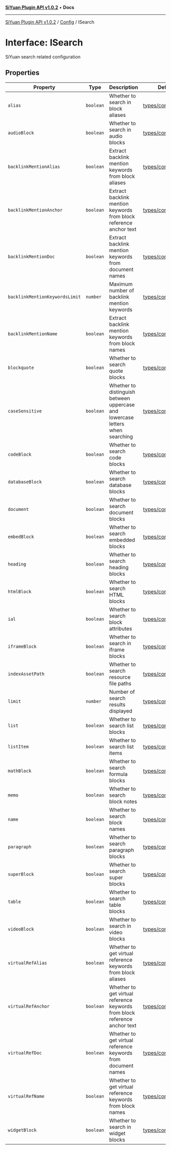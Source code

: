 [**SiYuan Plugin API v1.0.2**](../../../README.md) • **Docs**

---

[SiYuan Plugin API v1.0.2](../../../README.md) / [Config](../README.md) / ISearch

# Interface: ISearch

SiYuan search related configuration

## Properties

| Property                       | Type      | Description                                                                   | Defined in                                                                                       |
| ------------------------------ | --------- | ----------------------------------------------------------------------------- | ------------------------------------------------------------------------------------------------ |
| `alias`                        | `boolean` | Whether to search in block aliases                                            | [types/config.d.ts:1048](https://github.com/siyuan-note/petal/tree/main/types/config.d.ts#L1048) |
| `audioBlock`                   | `boolean` | Whether to search in audio blocks                                             | [types/config.d.ts:1052](https://github.com/siyuan-note/petal/tree/main/types/config.d.ts#L1052) |
| `backlinkMentionAlias`         | `boolean` | Extract backlink mention keywords from block aliases                          | [types/config.d.ts:1056](https://github.com/siyuan-note/petal/tree/main/types/config.d.ts#L1056) |
| `backlinkMentionAnchor`        | `boolean` | Extract backlink mention keywords from block reference anchor text            | [types/config.d.ts:1060](https://github.com/siyuan-note/petal/tree/main/types/config.d.ts#L1060) |
| `backlinkMentionDoc`           | `boolean` | Extract backlink mention keywords from document names                         | [types/config.d.ts:1064](https://github.com/siyuan-note/petal/tree/main/types/config.d.ts#L1064) |
| `backlinkMentionKeywordsLimit` | `number`  | Maximum number of backlink mention keywords                                   | [types/config.d.ts:1068](https://github.com/siyuan-note/petal/tree/main/types/config.d.ts#L1068) |
| `backlinkMentionName`          | `boolean` | Extract backlink mention keywords from block names                            | [types/config.d.ts:1072](https://github.com/siyuan-note/petal/tree/main/types/config.d.ts#L1072) |
| `blockquote`                   | `boolean` | Whether to search quote blocks                                                | [types/config.d.ts:1076](https://github.com/siyuan-note/petal/tree/main/types/config.d.ts#L1076) |
| `caseSensitive`                | `boolean` | Whether to distinguish between uppercase and lowercase letters when searching | [types/config.d.ts:1080](https://github.com/siyuan-note/petal/tree/main/types/config.d.ts#L1080) |
| `codeBlock`                    | `boolean` | Whether to search code blocks                                                 | [types/config.d.ts:1084](https://github.com/siyuan-note/petal/tree/main/types/config.d.ts#L1084) |
| `databaseBlock`                | `boolean` | Whether to search database blocks                                             | [types/config.d.ts:1088](https://github.com/siyuan-note/petal/tree/main/types/config.d.ts#L1088) |
| `document`                     | `boolean` | Whether to search document blocks                                             | [types/config.d.ts:1092](https://github.com/siyuan-note/petal/tree/main/types/config.d.ts#L1092) |
| `embedBlock`                   | `boolean` | Whether to search embedded blocks                                             | [types/config.d.ts:1096](https://github.com/siyuan-note/petal/tree/main/types/config.d.ts#L1096) |
| `heading`                      | `boolean` | Whether to search heading blocks                                              | [types/config.d.ts:1100](https://github.com/siyuan-note/petal/tree/main/types/config.d.ts#L1100) |
| `htmlBlock`                    | `boolean` | Whether to search HTML blocks                                                 | [types/config.d.ts:1104](https://github.com/siyuan-note/petal/tree/main/types/config.d.ts#L1104) |
| `ial`                          | `boolean` | Whether to search block attributes                                            | [types/config.d.ts:1108](https://github.com/siyuan-note/petal/tree/main/types/config.d.ts#L1108) |
| `iframeBlock`                  | `boolean` | Whether to search in iframe blocks                                            | [types/config.d.ts:1112](https://github.com/siyuan-note/petal/tree/main/types/config.d.ts#L1112) |
| `indexAssetPath`               | `boolean` | Whether to search resource file paths                                         | [types/config.d.ts:1116](https://github.com/siyuan-note/petal/tree/main/types/config.d.ts#L1116) |
| `limit`                        | `number`  | Number of search results displayed                                            | [types/config.d.ts:1120](https://github.com/siyuan-note/petal/tree/main/types/config.d.ts#L1120) |
| `list`                         | `boolean` | Whether to search list blocks                                                 | [types/config.d.ts:1124](https://github.com/siyuan-note/petal/tree/main/types/config.d.ts#L1124) |
| `listItem`                     | `boolean` | Whether to search list items                                                  | [types/config.d.ts:1128](https://github.com/siyuan-note/petal/tree/main/types/config.d.ts#L1128) |
| `mathBlock`                    | `boolean` | Whether to search formula blocks                                              | [types/config.d.ts:1132](https://github.com/siyuan-note/petal/tree/main/types/config.d.ts#L1132) |
| `memo`                         | `boolean` | Whether to search block notes                                                 | [types/config.d.ts:1136](https://github.com/siyuan-note/petal/tree/main/types/config.d.ts#L1136) |
| `name`                         | `boolean` | Whether to search block names                                                 | [types/config.d.ts:1140](https://github.com/siyuan-note/petal/tree/main/types/config.d.ts#L1140) |
| `paragraph`                    | `boolean` | Whether to search paragraph blocks                                            | [types/config.d.ts:1144](https://github.com/siyuan-note/petal/tree/main/types/config.d.ts#L1144) |
| `superBlock`                   | `boolean` | Whether to search super blocks                                                | [types/config.d.ts:1148](https://github.com/siyuan-note/petal/tree/main/types/config.d.ts#L1148) |
| `table`                        | `boolean` | Whether to search table blocks                                                | [types/config.d.ts:1152](https://github.com/siyuan-note/petal/tree/main/types/config.d.ts#L1152) |
| `videoBlock`                   | `boolean` | Whether to search in video blocks                                             | [types/config.d.ts:1156](https://github.com/siyuan-note/petal/tree/main/types/config.d.ts#L1156) |
| `virtualRefAlias`              | `boolean` | Whether to get virtual reference keywords from block aliases                  | [types/config.d.ts:1160](https://github.com/siyuan-note/petal/tree/main/types/config.d.ts#L1160) |
| `virtualRefAnchor`             | `boolean` | Whether to get virtual reference keywords from block reference anchor text    | [types/config.d.ts:1164](https://github.com/siyuan-note/petal/tree/main/types/config.d.ts#L1164) |
| `virtualRefDoc`                | `boolean` | Whether to get virtual reference keywords from document names                 | [types/config.d.ts:1168](https://github.com/siyuan-note/petal/tree/main/types/config.d.ts#L1168) |
| `virtualRefName`               | `boolean` | Whether to get virtual reference keywords from block names                    | [types/config.d.ts:1172](https://github.com/siyuan-note/petal/tree/main/types/config.d.ts#L1172) |
| `widgetBlock`                  | `boolean` | Whether to search in widget blocks                                            | [types/config.d.ts:1176](https://github.com/siyuan-note/petal/tree/main/types/config.d.ts#L1176) |
